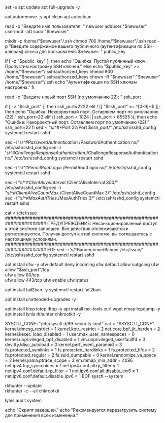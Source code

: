 set -e
apt update 
apt full-upgrade -y  

apt autoremove -y
apt clean
apt autoclean

read -p "Введите имя пользователя: " newuser
adduser "$newuser"
usermod -aG sudo "$newuser"

mkdir -p /home/"$newuser"/.ssh
chmod 700 /home/"$newuser"/.ssh
read -p "Введите содержимое вашего публичного (аутентификации по SSH-ключам) ключа для пользователя $newuser: " public_key

if [ -z "$public_key" ]; then
    echo "Ошибка: Пустой публичный ключ. Пропустим настройку SSH ключей."
else
    echo "$public_key" >> /home/"$newuser"/.ssh/authorized_keys
    chmod 600 /home/"$newuser"/.ssh/authorized_keys
    chown -R "$newuser":"$newuser" /home/"$newuser"/.ssh
    echo "Аутентификация по SSH ключам настроена."
fi

read -p "Введите новый порт SSH (по умолчанию 22): " ssh_port

if [ -z "$ssh_port" ]; then
  ssh_port=2222 
elif ! [[ "$ssh_port" =~ ^[0-9]+$ ]]; then
    echo "Ошибка: Некорректный порт.  Оставляем порт по умолчанию (22)."
    ssh_port=22
elif (( ssh_port < 1024 || ssh_port > 65535 )); then
    echo "Ошибка: Некорректный порт.  Оставляем порт по умолчанию (22)."
    ssh_port=22
fi
sed -i "s/^#*Port 22/Port $ssh_port/" /etc/ssh/sshd_config
systemctl restart sshd

sed -i 's/^#*PasswordAuthentication.*/PasswordAuthentication no/' /etc/ssh/sshd_config
sed -i 's/^#*ChallengeResponseAuthentication.*/ChallengeResponseAuthentication no/' /etc/ssh/sshd_config
systemctl restart sshd

sed -i 's/^#*PermitRootLogin.*/PermitRootLogin no/' /etc/ssh/sshd_config
systemctl restart sshd

sed -i "s/^#*ClientAliveInterval.*/ClientAliveInterval 300/" /etc/ssh/sshd_config
sed -i "s/^#*ClientAliveCountMax.*/ClientAliveCountMax 3/" /etc/ssh/sshd_config
sed -i "s/^#*MaxAuthTries.*/MaxAuthTries 3/" /etc/ssh/sshd_config
systemctl restart sshd

cat <<EOF > /etc/issue
#######################################################################
ПРЕДУПРЕЖДЕНИЕ: Несанкционированный доступ к этой системе запрещен. Все действия отслеживаются и регистрируются. Получая доступ к этой системе, вы соглашаетесь с настоящими условиями.
#######################################################################
EOF
sed -i 's/^Banner none/Banner \/etc\/issue/' /etc/ssh/sshd_config
systemctl restart sshd

apt install ufw -y
ufw default deny incoming
ufw default allow outgoing
ufw allow "$ssh_port"/tcp  
ufw allow 80/tcp  
ufw allow 443/tcp 
ufw enable
ufw status

apt install fail2ban -y
systemctl restart fail2ban

apt install unattended-upgrades -y

apt install htop iotop iftop -y
apt install net-tools curl wget nmap tcpdump -y
apt install lynis rkhunter chkrootkit -y

SYSCTL_CONF="/etc/sysctl.d/99-security.conf"
cat <<EOF > "$SYSCTL_CONF"
kernel.dmesg_restrict = 1
kernel.kptr_restrict = 2
net.core.bpf_jit_harden = 2
kernel.kexec_load_disabled = 1
user.max_user_namespaces = 0
kernel.unprivileged_bpf_disabled = 1
vm.unprivileged_userfaultfd = 0
dev.tty.ldisc_autoload = 0
kernel.perf_event_paranoid = 3
fs.protected_symlinks = 1
fs.protected_hardlinks = 1
fs.protected_fifos = 2
fs.protected_regular = 2
fs.suid_dumpable = 0
kernel.randomize_va_space = 2
kernel.yama.ptrace_scope = 3
vm.mmap_min_addr = 4096
net.ipv4.tcp_syncookies = 1
net.ipv4.conf.all.rp_filter = 1
net.ipv4.conf.default.rp_filter = 1
net.ipv6.conf.all.disable_ipv6 = 1
net.ipv6.conf.default.disable_ipv6 = 1
EOF
sysctl --system

rkhunter --update  
rkhunter -c --all
chkrootkit

lynis audit system

echo "Скрипт завершен."
echo "Рекомендуется перезагрузить систему для применения всех изменений."

